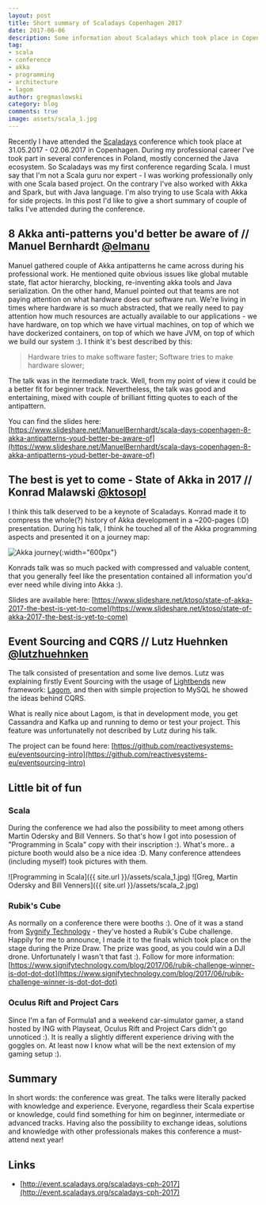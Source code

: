 ```yaml
---
layout: post
title: Short summary of Scaladays Copenhagen 2017
date: 2017-06-06
description: Some information about Scaladays which took place in Copenhagen at the end of May 2017.
tag:
- scala
- conference
- akka
- programming
- architecture
- lagom
author: gregmaslowski
category: blog
comments: true
image: assets/scala_1.jpg
---
```


Recently I have attended the [Scaladays](http://event.scaladays.org/scaladays-cph-2017) conference which took place at 31.05.2017 - 02.06.2017 in Copenhagen. During my 
professional career I've took part in several conferences in Poland, mostly concerned the Java ecosystem. So Scaladays was my first conference regarding Scala.
I must say that I'm not a Scala guru nor expert - I was working professionally only with one Scala based project. On the contrary I've also worked with Akka and Spark, but with 
Java language. I'm also trying to use Scala with Akka for side projects. In this post I'd like to give a short summary of couple of talks I've attended during the conference.

## 8 Akka anti-patterns you'd better be aware of // Manuel Bernhardt [@elmanu](https://twitter.com/elmanu)

Manuel gathered couple of Akka antipatterns he came across during his professional work. He mentioned quite obvious issues like global mutable state, 
flat actor hierarchy, blocking, re-inventing akka tools and Java serialization. On the other hand, Manuel pointed out that teams are not paying attention on what hardware
does our software run. We're living in times where hardware is so much abstracted, that we really need to pay attention how much resources are actually available to our
applications - we have hardware, on top which we have virtual machines, on top of which we have dockerized containers, on top of which we have JVM, on top of which 
we build our system :). I think it's best described by this:

>
> Hardware tries to make software faster;
> Software tries to make hardware slower;
>

The talk was in the itermediate track. Well, from my point of view it could be a better fit for beginner track. Nevertheless, the talk was good and entertaining, 
mixed with couple of brilliant fitting quotes to each of the antipattern. 

You can find the slides here: [https://www.slideshare.net/ManuelBernhardt/scala-days-copenhagen-8-akka-antipatterns-youd-better-be-aware-of](https://www.slideshare.net/ManuelBernhardt/scala-days-copenhagen-8-akka-antipatterns-youd-better-be-aware-of)

## The best is yet to come - State of Akka in 2017 // Konrad Malawski [@ktosopl](https://twitter.com/ktosopl)

I think this talk deserved to be a keynote of Scaladays. Konrad made it to compress the whole(?) history of Akka development in a ~200-pages (:D) presentation.
During his talk, I think he touched all of the Akka programming aspects and presented it on a journey map: 

![Akka journey](https://pbs.twimg.com/media/DBjHXCyWsAAwudP.jpg){:width="600px"} 

Konrads talk was so much packed with compressed and valuable content, that you generally feel like the presentation contained all information you'd ever need while
diving into Akka :). 

Slides are available here: [https://www.slideshare.net/ktoso/state-of-akka-2017-the-best-is-yet-to-come](https://www.slideshare.net/ktoso/state-of-akka-2017-the-best-is-yet-to-come)

## Event Sourcing and CQRS // Lutz Huehnken [@lutzhuehnken](https://twitter.com/lutzhuehnken)

The talk consisted of presentation and some live demos. Lutz was explaining firstly Event Sourcing with the 
usage of [Lightbends](https://www.lightbend.com/) new framework: [Lagom](https://www.lightbend.com/platform/development/lagom-framework), 
and then with simple projection to MySQL he showed the ideas behind CQRS. 

What is really nice about Lagom, is that in development mode, you get Cassandra and Kafka up and running to demo or test your project. This feature was
unfortunatelly not described by Lutz during his talk.

The project can be found here: [https://github.com/reactivesystems-eu/eventsourcing-intro](https://github.com/reactivesystems-eu/eventsourcing-intro)

## Little bit of fun

### Scala
During the conference we had also the possibility to meet among others Martin Odersky and Bill Venners. So that's how I got into posession 
of "Programming in Scala" copy with their inscription :). What's more.. a picture booth would also be a nice idea :D. Many conference attendees (including myself)
took pictures with them.

![Programming in Scala]({{ site.url }}/assets/scala_1.jpg)
![Greg, Martin Odersky and Bill Venners]({{ site.url }}/assets/scala_2.jpg)


### Rubik's Cube
As normally on a conference there were booths :). One of it was a stand from [Sygnify Technology](https://www.signifytechnology.com/) - they've hosted a 
Rubik's Cube challenge. Happily for me to announce, I made it to the finals which took place on the stage during the Prize Draw. The prize was good, as you could win
a DJI drone. Unfortunately I wasn't that fast :). Follow for more information: [https://www.signifytechnology.com/blog/2017/06/rubik-challenge-winner-is-dot-dot-dot](https://www.signifytechnology.com/blog/2017/06/rubik-challenge-winner-is-dot-dot-dot)

### Oculus Rift and Project Cars
Since I'm a fan of Formula1 and a weekend car-simulator gamer, a stand hosted by ING with Playseat, Oculus Rift and Project Cars didn't go unnoticed :). It is
really a slightly different experience driving with the goggles on. At least now I know what will be the next extension of my gaming setup :).

## Summary
In short words: the conference was great. The talks were literally packed with knowledge and experience. Everyone, regardless their Scala expertise or knowledge, could find 
something for him on beginner, intermediate or advanced tracks. Having also the possibility to exchange ideas, solutions and knowledge with other professionals makes this
conference a must-attend next year!

## Links
- [http://event.scaladays.org/scaladays-cph-2017](http://event.scaladays.org/scaladays-cph-2017)
